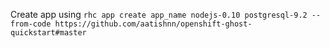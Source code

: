 Create app using
`rhc app create app_name nodejs-0.10 postgresql-9.2 --from-code https://github.com/aatishnn/openshift-ghost-quickstart#master`
